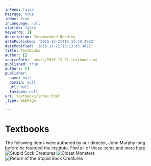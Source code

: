 ```yaml
---
inFeed: false
hasPage: true
inNav: true
inLanguage: null
starred: false
keywords: []
description: Recommended Reading
datePublished: '2015-12-21T15:13:49.296Z'
dateModified: '2015-12-21T15:13:45.302Z'
title: Textbooks
author: []
sourcePath: _posts/2015-12-21-textbooks.md
published: true
authors: []
publisher:
  name: null
  domain: null
  url: null
  favicon: null
url: textbooks/index.html
_type: WebPage

---
```

# Textbooks

The following items were authored by our director, John Murphy long before he founded the Institute. Find all of these items and more [here][0].
![Stupid Sock Creatures](https://s3-us-west-2.amazonaws.com/the-grid-img/p/ae667be50606e3fb7e4606a260cef6f125e4cfc5.jpg)
![Closet Monsters](https://s3-us-west-2.amazonaws.com/the-grid-img/p/c2ddd748f1df1185de6398e9ee049a92ca06e1b4.jpg)
![Return of the Stupid Sock Creatures](https://s3-us-west-2.amazonaws.com/the-grid-img/p/48076e849cb176cfd0d74c69649bc3cf3ff847fe.jpg)

[0]: http://www.amazon.com/John-Murphy/e/B001K8GFA0/ref=sr_ntt_srch_lnk_7?qid=1450710010&sr=1-7